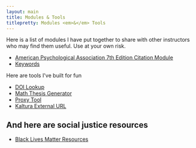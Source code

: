 ```yaml
---
layout: main
title: Modules & Tools
titlepretty: Modules <em>&</em> Tools
---
```

Here is a list of modules I have put together to share with other instructors who may find them useful. Use at your own risk.

* [American Psychological Association 7th Edition Citation Module](/learning/apa7/)
* [Keywords](/learning/keywords/)

Here are tools I've built for fun
* [DOI Lookup](/doi/)
* [Math Thesis Generator](/learning/math-thesis-generator/)
* [Proxy Tool](/proxy/)
* [Kaltura External URL](/kaltura)

And here are social justice resources
---
* [Black Lives Matter Resources](/learning/blm/)
